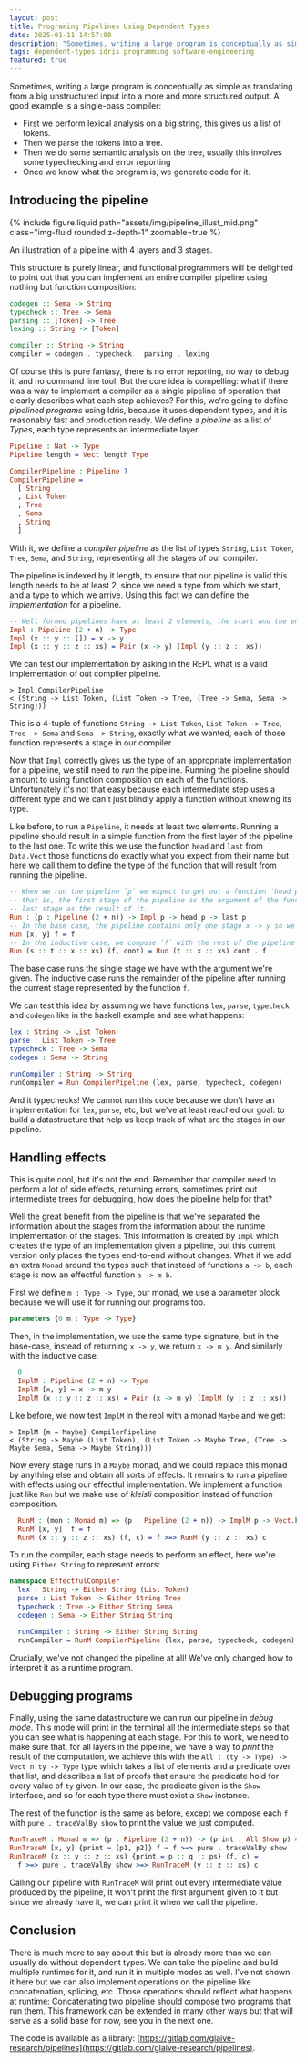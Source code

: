 ```yaml
---
layout: post
title: Programing Pipelines Using Dependent Types
date: 2025-01-11 14:57:00
description: "Sometimes, writing a large program is conceptually as simple as translating from a big unstructured input into a more and more structured output. In this post, we present a data structure to talk about such programs and demonstrate its use and flexbility using a single-pass compiler as case-study."
tags: dependent-types idris programming software-engineering
featured: true
---
```

<!-- idris

module Data.PipelinePart1

import Data.Vect
import Data.Vect.Quantifiers
import Debug.Trace

data Tree : Type where
data Token : Type where
data Sema : Type where

-->

Sometimes, writing a large program is conceptually as simple as translating from a big unstructured input into a more and more structured output. A good example is a single-pass compiler:

- First we perform lexical analysis on a big string, this gives us a list of tokens.
- Then we parse the tokens into a tree.
- Then we do some semantic analysis on the tree, usually this involves some typechecking and error reporting
- Once we know what the program is, we generate code for it.

## Introducing the pipeline

{% include figure.liquid path="assets/img/pipeline_illust_mid.png" class="img-fluid rounded z-depth-1" zoomable=true %}
<div class="caption">
    An illustration of a pipeline with 4 layers and 3 stages.
</div>

This structure is purely linear, and functional programmers will be delighted to point out that you can implement an entire compiler pipeline using nothing but function composition:

```haskell
codegen :: Sema -> String
typecheck :: Tree -> Sema
parsing :: [Token] -> Tree
lexing :: String -> [Token]

compiler :: String -> String
compiler = codegen . typecheck . parsing . lexing
```

Of course this is pure fantasy, there is no error reporting, no way to debug it, and no command line tool. But the core idea is compelling: what if there was a way to implement a compiler as a single pipeline of operation that clearly describes what each step achieves?
For this, we're going to define _pipelined programs_ using Idris, because it uses dependent types, and it is reasonably fast and production ready. We define a _pipeline_ as a list of _Types_, each type represents an intermediate layer.

```idris
Pipeline : Nat -> Type
Pipeline length = Vect length Type

CompilerPipeline : Pipeline ?
CompilerPipeline =
  [ String
  , List Token
  , Tree
  , Sema
  , String
  ]
```

With it, we define a _compiler pipeline_ as the list of types `String`, `List Token`, `Tree`, `Sema`, and `String`, representing all the stages of our compiler.

The pipeline is indexed by it length, to ensure that our pipeline is valid this length needs to be at least 2, since we need a type from which we start, and a type to which we arrive. Using this fact we can define the _implementation_ for a pipeline.

```idris
-- Well formed pipelines have at least 2 elements, the start and the end type
Impl : Pipeline (2 + n) -> Type
Impl (x :: y :: []) = x -> y
Impl (x :: y :: z :: xs) = Pair (x -> y) (Impl (y :: z :: xs))
```

We can test our implementation by asking in the REPL what is a valid implementation of out compiler pipeline.

```
> Impl CompilerPipeline
< (String -> List Token, (List Token -> Tree, (Tree -> Sema, Sema -> String)))
```

This is a 4-tuple of functions `String -> List Token`, `List Token -> Tree`, `Tree -> Sema` and `Sema -> String`, exactly what we wanted, each of those function represents a stage in our compiler.

Now that `Impl` correctly gives us the type of an appropriate implementation for a pipeline, we still need to _run_ the pipeline. Running the pipeline should amount to using function composition on each of the functions. Unfortunately it's not that easy because each intermediate step uses a different type and we can't just blindly apply a function without knowing its type.

Like before, to run a `Pipeline`, it needs at least two elements. Running a pipeline should result in a simple function from the first layer of the pipeline to the last one. To write this we use the function `head` and `last` from `Data.Vect` those functions do exactly what you expect from their name but here we call them to define the type of the function that will result from running the pipeline.

```idris
-- When we run the pipeline `p` we expect to get out a function `head p -> last `p`,
-- that is, the first stage of the pipeline as the argument of the function and the
-- last stage as the result of it.
Run : (p : Pipeline (2 + n)) -> Impl p -> head p -> last p
-- In the base case, the pipeline contains only one stage x -> y so we return it
Run [x, y] f = f
-- In the inductive case, we compose `f` with the rest of the pipeline
Run (s :: t :: x :: xs) (f, cont) = Run (t :: x :: xs) cont . f
```

The base case runs the single stage we have with the argument we're given. The inductive case runs the remainder of the pipeline after running the current stage represented by the function `f`.

We can test this idea by assuming we have functions `lex`, `parse`, `typecheck` and `codegen` like in the haskell example and see what happens:

```idris
lex : String -> List Token
parse : List Token -> Tree
typecheck : Tree -> Sema
codegen : Sema -> String

runCompiler : String -> String
runCompiler = Run CompilerPipeline (lex, parse, typecheck, codegen)
```

And it typechecks! We cannot run this code because we don't have an implementation for `lex`, `parse`, etc, but we've at least reached our goal: to build a datastructure that help us keep track of what are the stages in our pipeline.

## Handling effects

This is quite cool, but it's not the end. Remember that compiler need to perform a lot of side effects, returning errors, sometimes print out intermediate trees for debugging, how does the pipeline help for that?

Well the great benefit from the pipeline is that we've separated the information about the stages from the information about the runtime implementation of the stages. This information is created by `Impl` which creates the type of an implementation given a pipeline, but this current version only places the types end-to-end without changes. What if we add an extra `Monad` around the types such that instead of functions `a -> b`, each stage is now an effectful function `a -> m b`.

First we define `m : Type -> Type`, our monad, we use a parameter block because we will use it for running our programs too.

```idris
parameters {0 m : Type -> Type}
```

Then, in the implementation, we use the same type signature, but in the base-case, instead of returning `x -> y`, we return `x -> m y`. And similarly with the inductive case.
```idris
  0
  ImplM : Pipeline (2 + n) -> Type
  ImplM [x, y] = x -> m y
  ImplM (x :: y :: z :: xs) = Pair (x -> m y) (ImplM (y :: z :: xs))
```

Like before, we now test `ImplM` in the repl with a monad `Maybe` and we get:

```
> ImplM {m = Maybe} CompilerPipeline
< (String -> Maybe (List Token), (List Token -> Maybe Tree, (Tree -> Maybe Sema, Sema -> Maybe String)))
```

Now every stage runs in a `Maybe` monad, and we could replace this monad by anything else and obtain all sorts of effects.
It remains to run a pipeline with effects using our effectful implementation. We implement a function just like `Run` but we make use of _kleisli_ composition instead of function composition.

```idris
  RunM : (mon : Monad m) => (p : Pipeline (2 + n)) -> ImplM p -> Vect.head p -> m (Vect.last p)
  RunM [x, y]  f = f
  RunM (x :: y :: z :: xs) (f, c) = f >=> RunM (y :: z :: xs) c
```

To run the compiler, each stage needs to perform an effect, here we're using `Either String` to represent errors:

```idris
namespace EffectfulCompiler
  lex : String -> Either String (List Token)
  parse : List Token -> Either String Tree
  typecheck : Tree -> Either String Sema
  codegen : Sema -> Either String String

  runCompiler : String -> Either String String
  runCompiler = RunM CompilerPipeline (lex, parse, typecheck, codegen)
```

Crucially, we've not changed the pipeline at all! We've only changed how to interpret it as a runtime program.

## Debugging programs

Finally, using the same datastructure we can run our pipeline in _debug mode_. This mode will print in the terminal all the intermediate steps so that you can see what is happening at each stage. For this to work, we need to make sure that, for all layers in the pipeline, we have a way to _print_ the result of the computation, we achieve this with the `All : (ty -> Type) -> Vect n ty -> Type` type which takes a list of elements and a predicate over that list, and describes a list of proofs that ensure the predicate hold for every value of `ty` given. In our case, the predicate given is the `Show` interface, and so for each type there must exist a `Show` instance.

The rest of the function is the same as before, except we compose each `f` with `pure . traceValBy show` to print the value we just computed.

```idris
RunTraceM : Monad m => (p : Pipeline (2 + n)) -> (print : All Show p) => ImplM {m} p -> Vect.head p -> m (Vect.last p)
RunTraceM [x, y] {print = [p1, p2]} f = f >=> pure . traceValBy show
RunTraceM (x :: y :: z :: xs) {print = p :: q :: ps} (f, c) =
  f >=> pure . traceValBy show >=> RunTraceM (y :: z :: xs) c
```

Calling our pipeline with `RunTraceM` will print out every intermediate value produced by the pipeline, It won't print the first argument given to it but since we already have it, we can print it when we call the pipeline.

## Conclusion

There is much more to say about this but is already more than we can usually do without dependent types. We can take the pipeline and build multiple runtimes for it, and run it in multiple modes as well. I've not shown it here but we can also implement operations on the pipeline like concatenation, splicing, etc. Those operations should reflect what happens at runtime: Concatenating two pipeline should compose two programs that run them. This framework can be extended in many other ways but that will serve as a solid base for now, see you in the next one.

The code is available as a library: [https://gitlab.com/glaive-research/pipelines](https://gitlab.com/glaive-research/pipelines).

